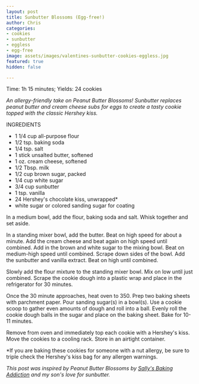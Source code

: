 ```yaml
---
layout: post
title: Sunbutter Blossoms (Egg-free!)
author: Chris
categories:
- cookies
- sunbutter
- eggless
- egg-free
image: assets/images/valentines-sunbutter-cookies-eggless.jpg
featured: true
hidden: false

---
```

Time: 1h 15 minutes; Yields: 24 cookies

_An allergy-friendly take on Peanut Butter Blossoms! Sunbutter replaces peanut butter and cream cheese subs for eggs to create a tasty cookie topped with the classic Hershey kiss._

INGREDIENTS

* 1 1/4 cup all-purpose flour
* 1/2 tsp. baking soda
* 1/4 tsp. salt
* 1 stick unsalted butter, softened
* 1 oz. cream cheese, softened
* 1/2 Tbsp. milk
* 1/2 cup brown sugar, packed
* 1/4 cup white sugar
* 3/4 cup sunbutter
* 1 tsp. vanilla
* 24 Hershey's chocolate kiss, unwrapped*
* white sugar or colored sanding sugar for coating

In a medium bowl, add the flour, baking soda and salt. Whisk together and set aside.

In a standing mixer bowl, add the butter. Beat on high speed for about a minute. Add the cream cheese and beat again on high speed until combined. Add in the brown and white sugar to the mixing bowl. Beat on medium-high speed until combined. Scrape down sides of the bowl. Add the sunbutter and vanilla extract. Beat on high until combined.

Slowly add the flour mixture to the standing mixer bowl. Mix on low until just combined. Scrape the cookie dough into a plastic wrap and place in the refrigerator for 30 minutes. 

Once the 30 minute approaches, heat oven to 350. Prep two baking sheets with parchment paper. Pour sanding sugar(s) in a bowl(s). Use a cookie scoop to gather even amounts of dough and roll into a ball. Evenly roll the cookie dough balls in the sugar and place on the baking sheet. Bake for 10-11 minutes. 

Remove from oven and immediately top each cookie with a Hershey's kiss. Move the cookies to a cooling rack. Store in an airtight container.

\*If you are baking these cookies for someone with a nut allergy, be sure to triple check the Hershey's kiss bag for any allergen warnings. 

_This post was inspired by Peanut Butter Blossoms by_ [_Sally's Baking Addiction_](https://sallysbakingaddiction.com/classic-peanut-butter-blossoms/) _and my son's love for sunbutter._